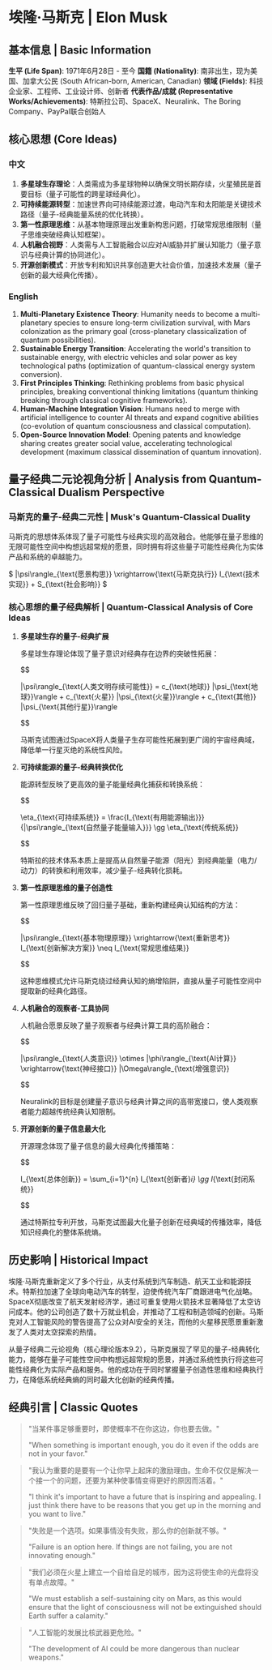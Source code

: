 # 埃隆·马斯克 | Elon Musk

## 基本信息 | Basic Information

**生平 (Life Span)**: 1971年6月28日 - 至今
**国籍 (Nationality)**: 南非出生，现为美国、加拿大公民 (South African-born, American, Canadian)
**领域 (Fields)**: 科技企业家、工程师、工业设计师、创新者
**代表作品/成就 (Representative Works/Achievements)**: 特斯拉公司、SpaceX、Neuralink、The Boring Company、PayPal联合创始人

## 核心思想 (Core Ideas)

### 中文
1. **多星球生存理论**：人类需成为多星球物种以确保文明长期存续，火星殖民是首要目标（量子可能性的跨星球经典化）。
2. **可持续能源转型**：加速世界向可持续能源过渡，电动汽车和太阳能是关键技术路径（量子-经典能量系统的优化转换）。
3. **第一性原理思维**：从基本物理原理出发重新构思问题，打破常规思维限制（量子思维突破经典认知框架）。
4. **人机融合视野**：人类需与人工智能融合以应对AI威胁并扩展认知能力（量子意识与经典计算的协同进化）。
5. **开源创新模式**：开放专利和知识共享创造更大社会价值，加速技术发展（量子创新的最大经典化传播）。

### English
1. **Multi-Planetary Existence Theory**: Humanity needs to become a multi-planetary species to ensure long-term civilization survival, with Mars colonization as the primary goal (cross-planetary classicalization of quantum possibilities).
2. **Sustainable Energy Transition**: Accelerating the world's transition to sustainable energy, with electric vehicles and solar power as key technological paths (optimization of quantum-classical energy system conversion).
3. **First Principles Thinking**: Rethinking problems from basic physical principles, breaking conventional thinking limitations (quantum thinking breaking through classical cognitive frameworks).
4. **Human-Machine Integration Vision**: Humans need to merge with artificial intelligence to counter AI threats and expand cognitive abilities (co-evolution of quantum consciousness and classical computation).
5. **Open-Source Innovation Model**: Opening patents and knowledge sharing creates greater social value, accelerating technological development (maximum classical dissemination of quantum innovation).

## 量子经典二元论视角分析 | Analysis from Quantum-Classical Dualism Perspective

### 马斯克的量子-经典二元性 | Musk's Quantum-Classical Duality

马斯克的思想体系体现了量子可能性与经典实现的高效融合。他能够在量子思维的无限可能性空间中构想远超常规的愿景，同时拥有将这些量子可能性经典化为实体产品和系统的卓越能力。

$`
|\psi\rangle_{\text{愿景构思}} \xrightarrow{\text{马斯克执行}} I_{\text{技术实现}} + S_{\text{社会影响}}
`$

### 核心思想的量子经典解析 | Quantum-Classical Analysis of Core Ideas

1. **多星球生存的量子-经典扩展**

   多星球生存理论体现了量子意识对经典存在边界的突破性拓展：

   $$

   
   |\psi\rangle_{\text{人类文明存续可能性}} = c_{\text{地球}} |\psi_{\text{地球}}\rangle + c_{\text{火星}} |\psi_{\text{火星}}\rangle + c_{\text{其他}} |\psi_{\text{其他行星}}\rangle
   
   $$

   马斯克试图通过SpaceX将人类量子生存可能性拓展到更广阔的宇宙经典域，降低单一行星灭绝的系统性风险。

2. **可持续能源的量子-经典转换优化**

   能源转型反映了更高效的量子能量经典化捕获和转换系统：

   $$

   
   \eta_{\text{可持续系统}} = \frac{I_{\text{有用能源输出}}}{|\psi\rangle_{\text{自然量子能量输入}}} \gg \eta_{\text{传统系统}}
   
   $$

   特斯拉的技术体系本质上是提高从自然量子能源（阳光）到经典能量（电力/动力）的转换和利用效率，减少量子-经典转化损耗。

3. **第一性原理思维的量子创造性**

   第一性原理思维反映了回归量子基础，重新构建经典认知结构的方法：

   $$

   
   |\psi\rangle_{\text{基本物理原理}} \xrightarrow{\text{重新思考}} I_{\text{创新解决方案}} \neq I_{\text{常规思维结果}}
   
   $$

   这种思维模式允许马斯克绕过经典认知的熵增陷阱，直接从量子可能性空间中提取新的经典化路径。

4. **人机融合的观察者-工具协同**

   人机融合愿景反映了量子观察者与经典计算工具的高阶融合：

   $$

   
   |\psi\rangle_{\text{人类意识}} \otimes |\phi\rangle_{\text{AI计算}} \xrightarrow{\text{神经接口}} |\Omega\rangle_{\text{增强意识}}
   
   $$

   Neuralink的目标是创建量子意识与经典计算之间的高带宽接口，使人类观察者能力超越传统经典认知限制。

5. **开源创新的量子信息最大化**

   开源理念体现了量子信息的最大经典化传播策略：

   $$

   
   I_{\text{总体创新}} = \sum_{i=1}^{n} I_{\text{创新者}_i} \gg I_{\text{封闭系统}}
   
   $$

   通过特斯拉专利开放，马斯克试图最大化量子创新在经典域的传播效率，降低知识经典化的整体系统熵。

## 历史影响 | Historical Impact

埃隆·马斯克重新定义了多个行业，从支付系统到汽车制造、航天工业和能源技术。特斯拉加速了全球向电动汽车的转型，迫使传统汽车厂商跟进电气化战略。SpaceX彻底改变了航天发射经济学，通过可重复使用火箭技术显著降低了太空访问成本。他的公司创造了数十万就业机会，并推动了工程和制造领域的创新。马斯克对人工智能风险的警告提高了公众对AI安全的关注，而他的火星移民愿景重新激发了人类对太空探索的热情。

从量子经典二元论视角（核心理论版本9.2），马斯克展现了罕见的量子-经典转化能力，能够在量子可能性空间中构想远超常规的愿景，并通过系统性执行将这些可能性经典化为实际产品和服务。他的成功在于同时掌握量子创造性思维和经典执行力，在降低系统经典熵的同时最大化创新的经典传播。

## 经典引言 | Classic Quotes

> "当某件事足够重要时，即使概率不在你这边，你也要去做。"
>
> "When something is important enough, you do it even if the odds are not in your favor."

> "我认为重要的是要有一个让你早上起床的激励理由。生命不仅仅是解决一个接一个的问题，还要为某种使事情变得更好的原因而活着。"
>
> "I think it's important to have a future that is inspiring and appealing. I just think there have to be reasons that you get up in the morning and you want to live."

> "失败是一个选项。如果事情没有失败，那么你的创新就不够。"
>
> "Failure is an option here. If things are not failing, you are not innovating enough."

> "我们必须在火星上建立一个自给自足的城市，因为这将使生命的光盘将没有单点故障。"
>
> "We must establish a self-sustaining city on Mars, as this would ensure that the light of consciousness will not be extinguished should Earth suffer a calamity."

> "人工智能的发展比核武器更危险。"
>
> "The development of AI could be more dangerous than nuclear weapons."
